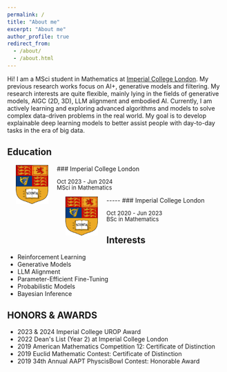 ```yaml
---
permalink: /
title: "About me"
excerpt: "About me"
author_profile: true
redirect_from: 
  - /about/
  - /about.html
---
```


Hi! I am a MSci student in Mathematics at [Imperial College London](https://www.imperial.ac.uk/mathematics/). My previous research works focus on AI+, generative models and filtering. My research interests are quite flexible, mainly lying in the fields of generative models, AIGC (2D, 3D), LLM alignment and embodied AI. Currently, I am actively learning and exploring advanced algorithms and models to solve complex data-driven problems in the real world. My goal is to develop explainable deep learning models to better assist people with day-to-day tasks in the era of big data.

Education
-----
<img src='../images/imperial_logo.png' style='float:left;width:75px;height:90px;margin-left:20px;margin-right:20px'/>
### Imperial College London
<p style="line-height:1.0">
<font size="2">
Oct 2023 - Jun 2024<br />
MSci in Mathematics<br />
</font>
</p>
-----
<img src='../images/imperial_logo.png' style='float:left;width:75px;height:90px;margin-left:20px;margin-right:20px'/>
### Imperial College London
<p style="line-height:1.0">
<font size="2">
Oct 2020 - Jun 2023<br />
BSc in Mathematics<br />
</font>
</p>

Interests
-----
* Reinforcement Learning
* Generative Models
* LLM Alignment
* Parameter-Efficient Fine-Tuning
* Probabilistic Models
* Bayesian Inference

HONORS & AWARDS
-----
* 2023 & 2024 Imperial College UROP Award
* 2022 Dean's List (Year 2) at Imperial College London
* 2019 American Mathematics Competition 12: Certificate of Distinction
* 2019 Euclid Mathematic Contest: Certificate of Distinction
* 2019 34th Annual AAPT PhyscisBowl Contest: Honorable Award
